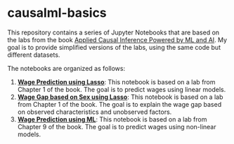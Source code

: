 # causalml-basics

This repository contains a series of Jupyter Notebooks that are based on the labs from the book [Applied Causal Inference Powered by ML and AI](https://causalml-book.org). My goal is to provide simplified versions of the labs, using the same code but different datasets.

The notebooks are organized as follows:

1. [**Wage Prediction using Lasso**](Wage_Prediction_Lasso.ipynb): This notebook is based on a lab from Chapter 1 of the book. The goal is to predict wages using linear models.
2. [**Wage Gap based on Sex using Lasso**](Wage_Gap_Lasso.ipynb): This notebook is based on a lab from Chapter 1 of the book. The goal is to explain the wage gap based on observed characteristics and unobserved factors.
3. [**Wage Prediction using ML**](Wage_Prediction_ML.ipynb): This notebook is based on a lab from Chapter 9 of the book. The goal is to predict wages using non-linear models.

